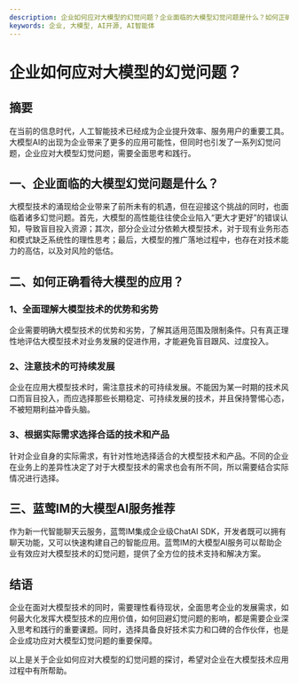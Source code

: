 ```yaml
---
description: 企业如何应对大模型的幻觉问题？企业面临的大模型幻觉问题是什么？如何正确看待大模型的应用？全面理解大模型技术的优势和劣势注意技术的可持续发展根据实际需求选择合适的技术和产品蓝莺IM的大模型AI服务推荐结语
keywords: 企业, 大模型, AI开源, AI智能体
---
```

# 企业如何应对大模型的幻觉问题？

## 摘要

在当前的信息时代，人工智能技术已经成为企业提升效率、服务用户的重要工具。大模型AI的出现为企业带来了更多的应用可能性，但同时也引发了一系列幻觉问题，企业应对大模型幻觉问题，需要全面思考和践行。

## 一、企业面临的大模型幻觉问题是什么？

大模型技术的涌现给企业带来了前所未有的机遇，但在迎接这个挑战的同时，也面临着诸多幻觉问题。首先，大模型的高性能往往使企业陷入“更大才更好”的错误认知，导致盲目投入资源；其次，部分企业过分依赖大模型技术，对于现有业务形态和模式缺乏系统性的理性思考；最后，大模型的推广落地过程中，也存在对技术能力的高估，以及对风险的低估。

## 二、如何正确看待大模型的应用？

### 1、全面理解大模型技术的优势和劣势

企业需要明确大模型技术的优势和劣势，了解其适用范围及限制条件。只有真正理性地评估大模型技术对业务发展的促进作用，才能避免盲目跟风、过度投入。

### 2、注意技术的可持续发展

企业在应用大模型技术时，需注意技术的可持续发展。不能因为某一时期的技术风口而盲目投入，而应选择那些长期稳定、可持续发展的技术，并且保持警惕心态，不被短期利益冲昏头脑。

### 3、根据实际需求选择合适的技术和产品

针对企业自身的实际需求，有针对性地选择适合的大模型技术和产品。不同的企业在业务上的差异性决定了对于大模型技术的需求也会有所不同，所以需要结合实际情况进行选择。

## 三、蓝莺IM的大模型AI服务推荐

作为新一代智能聊天云服务，蓝莺IM集成企业级ChatAI SDK，开发者既可以拥有聊天功能，又可以快速构建自己的智能应用。蓝莺IM的大模型AI服务可以帮助企业有效应对大模型技术的幻觉问题，提供了全方位的技术支持和解决方案。

## 结语

企业在面对大模型技术的同时，需要理性看待现状，全面思考企业的发展需求，如何最大化发挥大模型技术的应用价值，如何回避幻觉问题的影响，都是需要企业深入思考和践行的重要课题。同时，选择具备良好技术实力和口碑的合作伙伴，也是企业成功应对大模型幻觉问题的重要保障。

以上是关于企业如何应对大模型的幻觉问题的探讨，希望对企业在大模型技术应用过程中有所帮助。